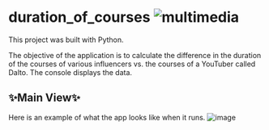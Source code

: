 # duration_of_courses ![multimedia](https://github.com/DarielEGM/duration_of_courses/assets/123778387/7e656484-acf3-4760-be92-a7c1d3337268)

This project was built with Python.

The objective of the application is to calculate the difference in the duration of the courses of various influencers vs. the courses of a YouTuber called Dalto. The console displays the data.

## ✨**Main View**✨

Here is an example of what the app looks like when it runs.
![image](https://github.com/DarielEGM/duration_of_courses/assets/123778387/3d828b50-c162-4ac7-a90d-d547c8420c6c)
